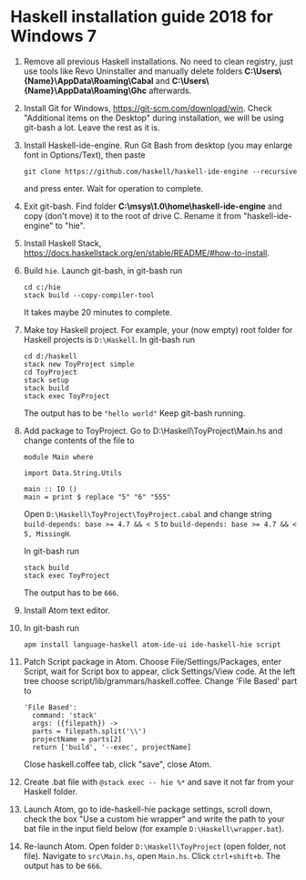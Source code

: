 # Haskell installation guide 2018 for Windows 7

1) Remove all previous Haskell installations. No need to clean registry, just use tools like Revo Uninstaller and manually delete folders **C:\Users\\{Name}\AppData\Roaming\Cabal** and **C:\Users\\{Name}\AppData\Roaming\Ghc** afterwards.

2) Install Git for Windows, https://git-scm.com/download/win. Check "Additional items on the Desktop" during installation, we will be using git-bash a lot. Leave the rest as it is.

3) Install Haskell-ide-engine. Run Git Bash from desktop (you may enlarge font in Options/Text), then paste
  
    `git clone https://github.com/haskell/haskell-ide-engine --recursive`

    and press enter. Wait for operation to complete.

4) Exit git-bash. Find folder **C:\msys\1.0\home\haskell-ide-engine** and copy (don't move) it to the root of drive C. Rename it from "haskell-ide-engine" to "hie".
5) Install Haskell Stack, https://docs.haskellstack.org/en/stable/README/#how-to-install.
6) Build `hie`. Launch git-bash, in git-bash run

    ```
    cd c:/hie
    stack build --copy-compiler-tool
    ```
    It takes maybe 20 minutes to complete.
 
 7) Make toy Haskell project. For example, your (now empty) root folder for Haskell projects is `D:\Haskell`. In git-bash run 
    
    ```
    cd d:/haskell
    stack new ToyProject simple
    cd ToyProject
    stack setup
    stack build
    stack exec ToyProject
    ```
    The output has to be `"hello world"`
    Keep git-bash running.
    
8) Add package to ToyProject. Go to D:\Haskell\ToyProject\Main.hs and change contents of the file to

   ```
   module Main where

   import Data.String.Utils

   main :: IO ()
   main = print $ replace "5" "6" "555"
   ```
   Open `D:\Haskell\ToyProject\ToyProject.cabal` and change string
   `build-depends: base >= 4.7 && < 5`
   to 
   `build-depends: base >= 4.7 && < 5, MissingH`.
   
   In git-bash run
   ```
   stack build
   stack exec ToyProject
   ```
   The output has to be `666`.
   
 9) Install Atom text editor.
 10) In git-bash run
 
     `apm install language-haskell atom-ide-ui ide-haskell-hie script`
     
 11) Patch Script package in Atom. Choose File/Settings/Packages, enter Script, wait for Script box to appear, click Settings/View code.      At the left tree choose script/lib/grammars/haskell.coffee. Change 'File Based' part to

      ```
      'File Based':
        command: 'stack'
        args: ({filepath}) ->
        parts = filepath.split('\\')
        projectName = parts[2]
        return ['build', '--exec', projectName]
       ```
       Close haskell.coffee tab, click "save", close Atom.
   
 12) Create .bat file with `@stack exec -- hie %*` and save it not far from your Haskell folder.
 13) Launch Atom, go to ide-haskell-hie package settings, scroll down, check the box "Use a custom hie wrapper" and write the path to          your bat file in the input field below (for example `D:\Haskell\wrapper.bat`).
 14) Re-launch Atom. Open folder `D:\Haskell\ToyProject` (open folder, not file). Navigate to `src\Main.hs`, open `Main.hs`. Click            `ctrl+shift+b`. The output has to be `666`.
 
